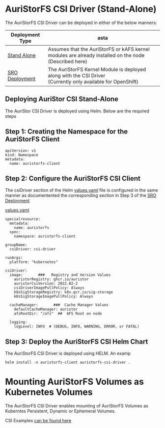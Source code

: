# AuriStorFS CSI Driver (Stand-Alone)

The AuriStorFS CSI Driver can be deployed in either of the below manners:

| Deployment Type | asta |
|---|---|
| [Stand Alone](./CSI-Standalone/README.md) | Assumes that the AuriStorFS or kAFS kernel modules are already installed on the node <BR>(Described here) | 
| [SRO Deployment](../../README.md) | The AuriStorFS Kernel Module is deployed along with the CSI Driver <BR>(Currently only available for OpenShift) |

## Deploying AuriStor CSI Stand-Alone

The AuriStor CSI Driver is deployed using Helm.  Below are the required steps

## Step 1: Creating the Namespace for the AuriStorFS Client

    apiVersion: v1
    kind: Namespace
    metadata:    
      name: auristorfs-client

## Step 2: Configure the AuriStorFS CSI Client

The csiDriver section of the Helm [values.yaml](values.yaml) file is configured in the same manner as documentented the corresponding section in Step 3 of the [SRO Deployment](../../README.md) 

 [values.yaml](values.yaml) 

	specialresource:
	  metadata:
	    name: auristorfs
	  spec:
	    namespace: auristorfs-client
	    
	groupName:
	  csiDriver: csi-driver   

	runArgs:
	  platform: "kubernetes"  

	csiDriver:
	  image:       ###   Registry and Version Values
	    auristorRegistry: ghcr.io/auristor
	    auristorCsiVersion: 2022.02-2
	    csiDriverImagePullPolicy: Always
	    k8sSigStorageRegistry: k8s.gcr.io/sig-storage
	    k8sSigStorageImagePullPolicy: Always

	  cacheManager:       ###  Cache Manager Values
	    defaultCacheManager: auristor
	    afsRootDir: "/afs"  ##  AFS Root on node

	  logging:
	    logLevel: INFO  # (DEBUG, INFO, WARNING, ERROR, or FATAL)


## Step 3: Deploy the AuriStorFS CSI Helm Chart

The AuriStorFS CSI Driver is deployed using HELM.  An examp

	helm install -n auristorfs-client auristorfs-csi-driver .


# Mounting AuriStorFS Volumes as Kubernetes Volumes
The AuriStorFS CSI Driver enables mounting of AuriStorFS Volumes as Kuberntes Persistent, Dynamic or Ephemeral Volumes.

CSI Examples [can be found here](../csi)